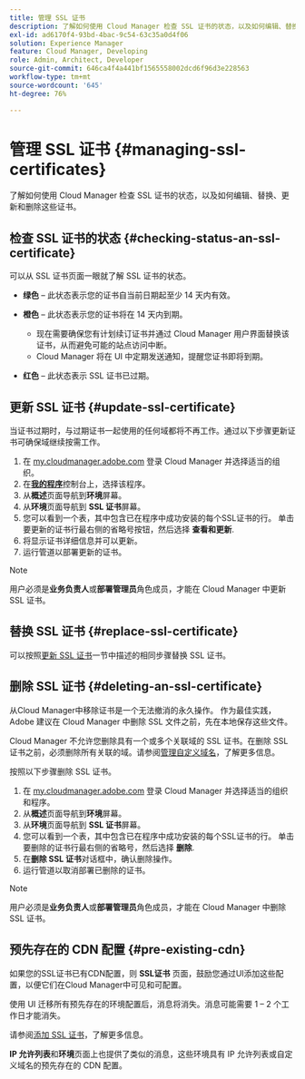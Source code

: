 ```yaml
---
title: 管理 SSL 证书
description: 了解如何使用 Cloud Manager 检查 SSL 证书的状态，以及如何编辑、替换、更新和删除这些证书。
exl-id: ad6170f4-93bd-4bac-9c54-63c35a0d4f06
solution: Experience Manager
feature: Cloud Manager, Developing
role: Admin, Architect, Developer
source-git-commit: 646ca4f4a441bf1565558002dcd6f96d3e228563
workflow-type: tm+mt
source-wordcount: '645'
ht-degree: 76%

---
```



# 管理 SSL 证书 {#managing-ssl-certificates}

了解如何使用 Cloud Manager 检查 SSL 证书的状态，以及如何编辑、替换、更新和删除这些证书。

## 检查 SSL 证书的状态 {#checking-status-an-ssl-certificate}

可以从 SSL 证书页面一眼就了解 SSL 证书的状态。

* **绿色** – 此状态表示您的证书自当前日期起至少 14 天内有效。

* **橙色** – 此状态表示您的证书将在 14 天内到期。
   * 现在需要确保您有计划续订证书并通过 Cloud Manager 用户界面替换该证书，从而避免可能的站点访问中断。
   * Cloud Manager 将在 UI 中定期发送通知，提醒您证书即将到期。

* **红色** – 此状态表示 SSL 证书已过期。

## 更新 SSL 证书 {#update-ssl-certificate}

当证书过期时，与过期证书一起使用的任何域都将不再工作。通过以下步骤更新证书可确保域继续按需工作。

1. 在 [my.cloudmanager.adobe.com](https://my.cloudmanager.adobe.com/) 登录 Cloud Manager 并选择适当的组织。
1. 在&#x200B;**[我的程序](/help/implementing/cloud-manager/navigation.md#my-programs)**&#x200B;控制台上，选择该程序。
1. 从&#x200B;**概述**&#x200B;页面导航到&#x200B;**环境**&#x200B;屏幕。
1. 从&#x200B;**环境**&#x200B;页面导航到 **SSL 证书**&#x200B;屏幕。
1. 您可以看到一个表，其中包含已在程序中成功安装的每个SSL证书的行。 单击要更新的证书行最右侧的省略号按钮，然后选择 **查看和更新**.
1. 将显示证书详细信息并可以更新。
1. 运行管道以部署更新的证书。

>[!NOTE]
>
>用户必须是&#x200B;**业务负责人**&#x200B;或&#x200B;**部署管理员**&#x200B;角色成员，才能在 Cloud Manager 中更新 SSL 证书。

## 替换 SSL 证书 {#replace-ssl-certificate}

可以按照[更新 SSL 证书](#update-ssl-certificate)一节中描述的相同步骤替换 SSL 证书。

## 删除 SSL 证书 {#deleting-an-ssl-certificate}

从Cloud Manager中移除证书是一个无法撤消的永久操作。 作为最佳实践，Adobe 建议在 Cloud Manager 中删除 SSL 文件之前，先在本地保存这些文件。

Cloud Manager 不允许您删除具有一个或多个关联域的 SSL 证书。在删除 SSL 证书之前，必须删除所有关联的域。请参阅[管理自定义域名](/help/implementing/cloud-manager/custom-domain-names/managing-custom-domain-names.md)，了解更多信息。

按照以下步骤删除 SSL 证书。

1. 在 [my.cloudmanager.adobe.com](https://my.cloudmanager.adobe.com/) 登录 Cloud Manager 并选择适当的组织和程序。
1. 从&#x200B;**概述**&#x200B;页面导航到&#x200B;**环境**&#x200B;屏幕。
1. 从&#x200B;**环境**&#x200B;页面导航到 **SSL 证书**&#x200B;屏幕。
1. 您可以看到一个表，其中包含已在程序中成功安装的每个SSL证书的行。 单击要删除的证书行最右侧的省略号，然后选择 **删除**.
1. 在&#x200B;**删除 SSL 证书**&#x200B;对话框中，确认删除操作。
1. 运行管道以取消部署已删除的证书。

>[!NOTE]
>
>用户必须是&#x200B;**业务负责人**&#x200B;或&#x200B;**部署管理员**&#x200B;角色成员，才能在 Cloud Manager 中删除 SSL 证书。

## 预先存在的 CDN 配置 {#pre-existing-cdn}

如果您的SSL证书已有CDN配置，则 **SSL证书** 页面，鼓励您通过UI添加这些配置，以便它们在Cloud Manager中可见和可配置。

使用 UI 迁移所有预先存在的环境配置后，消息将消失。消息可能需要 1 – 2 个工作日才能消失。

请参阅[添加 SSL 证书](/help/implementing/cloud-manager/managing-ssl-certifications/add-ssl-certificate.md)，了解更多信息。

**IP 允许列表**&#x200B;和&#x200B;**环境**&#x200B;页面上也提供了类似的消息，这些环境具有 IP 允许列表或自定义域名的预先存在的 CDN 配置。
